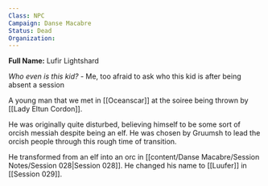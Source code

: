 ```yaml
---
Class: NPC
Campaign: Danse Macabre
Status: Dead
Organization:
---
```

**Full Name:** Lufir Lightshard

*Who even is this kid?* - Me, too afraid to ask who this kid is after being absent a session

A young man that we met in [[Oceanscar]] at the soiree being thrown by [[Lady Eltun Cordon]]. 

He was originally quite disturbed, believing himself to be some sort of orcish messiah despite being an elf. He was chosen by Gruumsh to lead the orcish people through this rough time of transition.

He transformed from an elf into an orc in [[content/Danse Macabre/Session Notes/Session 028|Session 028]]. He changed his name to [[Luufer]] in [[Session 029]].